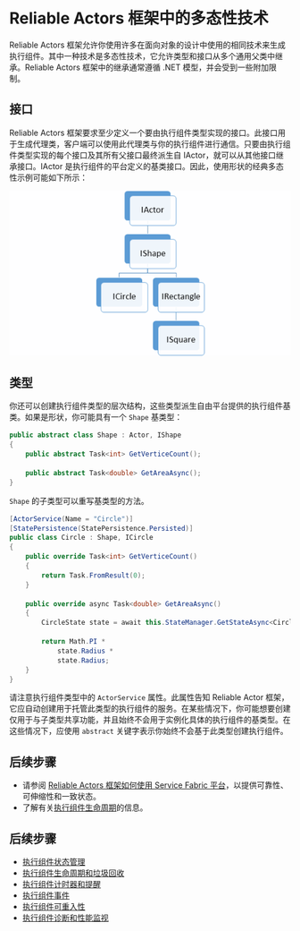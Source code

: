 <properties
   pageTitle="Reliable Actors 框架中的多态性技术 | Azure"
   description="在 Reliable Actors 框架中构建 .NET 接口和类型的层次结构，以便重用功能和 API 定义。"
   services="service-fabric"
   documentationCenter=".net"
   authors="seanmck"
   manager="timlt"
   editor=""/>

<tags
   ms.service="service-fabric"
   ms.date="03/25/2016"
   wacn.date="07/04/2016"/>

# Reliable Actors 框架中的多态性技术

Reliable Actors 框架允许你使用许多在面向对象的设计中使用的相同技术来生成执行组件。其中一种技术是多态性技术，它允许类型和接口从多个通用父类中继承。Reliable Actors 框架中的继承通常遵循 .NET 模型，并会受到一些附加限制。

## 接口

Reliable Actors 框架要求至少定义一个要由执行组件类型实现的接口。此接口用于生成代理类，客户端可以使用此代理类与你的执行组件进行通信。只要由执行组件类型实现的每个接口及其所有父接口最终派生自 IActor，就可以从其他接口继承接口。IActor 是执行组件的平台定义的基类接口。因此，使用形状的经典多态性示例可能如下所示：

![形状执行组件的接口层次结构][shapes-interface-hierarchy]


## 类型

你还可以创建执行组件类型的层次结构，这些类型派生自由平台提供的执行组件基类。如果是形状，你可能具有一个 `Shape` 基类型：

```csharp
public abstract class Shape : Actor, IShape
{
    public abstract Task<int> GetVerticeCount();
    
    public abstract Task<double> GetAreaAsync();
}
```

`Shape` 的子类型可以重写基类型的方法。

```csharp
[ActorService(Name = "Circle")]
[StatePersistence(StatePersistence.Persisted)]
public class Circle : Shape, ICircle
{
    public override Task<int> GetVerticeCount()
    {
        return Task.FromResult(0);
    }

    public override async Task<double> GetAreaAsync()
    {
        CircleState state = await this.StateManager.GetStateAsync<CircleState>("circle");

        return Math.PI *
            state.Radius *
            state.Radius;
    }
}
```

请注意执行组件类型中的 `ActorService` 属性。此属性告知 Reliable Actor 框架，它应自动创建用于托管此类型的执行组件的服务。在某些情况下，你可能想要创建仅用于与子类型共享功能，并且始终不会用于实例化具体的执行组件的基类型。在这些情况下，应使用 `abstract` 关键字表示你始终不会基于此类型创建执行组件。


## 后续步骤

- 请参阅 [Reliable Actors 框架如何使用 Service Fabric 平台](/documentation/articles/service-fabric-reliable-actors-platform)，以提供可靠性、可伸缩性和一致状态。
- 了解有关[执行组件生命周期](/documentation/articles/service-fabric-reliable-actors-lifecycle)的信息。

<!-- Image references -->

[shapes-interface-hierarchy]: ./media/service-fabric-reliable-actors-polymorphism/Shapes-Interface-Hierarchy.png

## 后续步骤
 - [执行组件状态管理](/documentation/articles/service-fabric-reliable-actors-state-management)
 - [执行组件生命周期和垃圾回收](/documentation/articles/service-fabric-reliable-actors-lifecycle)
 - [执行组件计时器和提醒](/documentation/articles/service-fabric-reliable-actors-timers-reminders)
 - [执行组件事件](/documentation/articles/service-fabric-reliable-actors-events)
 - [执行组件可重入性](/documentation/articles/service-fabric-reliable-actors-reentrancy)
 - [执行组件诊断和性能监视](/documentation/articles/service-fabric-reliable-actors-diagnostics)


<!---HONumber=Mooncake_0503_2016-->